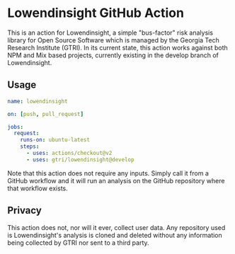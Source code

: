 # Lowendinsight GitHub Action
This is an action for Lowendinsight, a simple "bus-factor" risk analysis library for Open Source Software which is managed by the Georgia Tech Research Institute (GTRI). In its current state, this action works against both NPM and Mix based projects, currently existing in the develop branch of Lowendinsight.

## Usage

```yaml
name: lowendinsight

on: [push, pull_request]

jobs:
  request:
    runs-on: ubuntu-latest
    steps:
      - uses: actions/checkout@v2
      - uses: gtri/lowendinsight@develop
```

Note that this action does not require any inputs.  Simply call it from a GitHub workflow and it will run an analysis on the GitHub repository where that workflow exists.

## Privacy
This action does not, nor will it ever, collect user data.  Any repository used is Lowendinsight's analysis is cloned and deleted without any information being collected by GTRI nor sent to a third party.